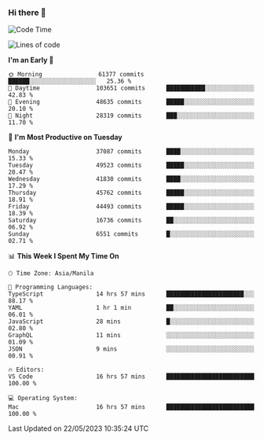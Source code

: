 ### Hi there 👋

<!--START_SECTION:waka-->
![Code Time](http://img.shields.io/badge/Code%20Time-3%2C970%20hrs%2054%20mins-blue)

![Lines of code](https://img.shields.io/badge/From%20Hello%20World%20I%27ve%20Written-99.7%20million%20lines%20of%20code-blue)

**I'm an Early 🐤** 

```text
🌞 Morning                61377 commits       ██████░░░░░░░░░░░░░░░░░░░   25.36 % 
🌆 Daytime                103651 commits      ███████████░░░░░░░░░░░░░░   42.83 % 
🌃 Evening                48635 commits       █████░░░░░░░░░░░░░░░░░░░░   20.10 % 
🌙 Night                  28319 commits       ███░░░░░░░░░░░░░░░░░░░░░░   11.70 % 
```
📅 **I'm Most Productive on Tuesday** 

```text
Monday                   37087 commits       ████░░░░░░░░░░░░░░░░░░░░░   15.33 % 
Tuesday                  49523 commits       █████░░░░░░░░░░░░░░░░░░░░   20.47 % 
Wednesday                41830 commits       ████░░░░░░░░░░░░░░░░░░░░░   17.29 % 
Thursday                 45762 commits       █████░░░░░░░░░░░░░░░░░░░░   18.91 % 
Friday                   44493 commits       █████░░░░░░░░░░░░░░░░░░░░   18.39 % 
Saturday                 16736 commits       ██░░░░░░░░░░░░░░░░░░░░░░░   06.92 % 
Sunday                   6551 commits        █░░░░░░░░░░░░░░░░░░░░░░░░   02.71 % 
```


📊 **This Week I Spent My Time On** 

```text
🕑︎ Time Zone: Asia/Manila

💬 Programming Languages: 
TypeScript               14 hrs 57 mins      ██████████████████████░░░   88.17 % 
YAML                     1 hr 1 min          ██░░░░░░░░░░░░░░░░░░░░░░░   06.01 % 
JavaScript               28 mins             █░░░░░░░░░░░░░░░░░░░░░░░░   02.80 % 
GraphQL                  11 mins             ░░░░░░░░░░░░░░░░░░░░░░░░░   01.09 % 
JSON                     9 mins              ░░░░░░░░░░░░░░░░░░░░░░░░░   00.91 % 

🔥 Editors: 
VS Code                  16 hrs 57 mins      █████████████████████████   100.00 % 

💻 Operating System: 
Mac                      16 hrs 57 mins      █████████████████████████   100.00 % 
```


 Last Updated on 22/05/2023 10:35:24 UTC
<!--END_SECTION:waka-->


<!--
**rad182/rad182** is a ✨ _special_ ✨ repository because its `README.md` (this file) appears on your GitHub profile.

Here are some ideas to get you started:

- 🔭 I’m currently working on ...
- 🌱 I’m currently learning ...
- 👯 I’m looking to collaborate on ...
- 🤔 I’m looking for help with ...
- 💬 Ask me about ...
- 📫 How to reach me: ...
- 😄 Pronouns: ...
- ⚡ Fun fact: ...
-->
